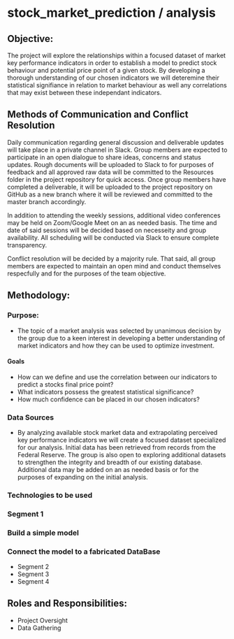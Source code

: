# stock_market_prediction / analysis
## Objective:
The project will explore the relationships within a focused dataset of market key performance indicators in order to establish a model to predict stock behaviour and potential price point of a given stock. By developing a thorough understanding of our chosen indicators we will deteremine their statistical signifiance in relation to market behaviour as well any correlations that may exist between these independant indicators.

## Methods of Communication and Conflict Resolution
Daily communication regarding general discussion and deliverable updates will take place in a private channel in Slack. Group members are expected to participate in an open dialogue to share ideas, concerns and status updates. Rough documents will be uploaded to Slack to for purposes of feedback and all approved raw data will be committed to the Resources folder  in the project repository for quick access. Once group members have completed a deliverable, it will be uploaded to the project repository on GitHub as a new branch where it will be reviewed and committed to the master branch accordingly.

In addition to attending the weekly sessions, additional video conferences may be held on Zoom/Google Meet on an as needed basis. The time and date of said sessions will be decided based on necesseity and group availability. All scheduling will be conducted via Slack to ensure complete transparency.

Conflict resolution will be decided by a majority rule. That said, all group members are expected to maintain an open mind and conduct themselves respecfully and for the purposes of the team objective. 

## Methodology:

### Purpose:
* The topic of a market analysis was selected by unanimous decision by the group due to a keen interest in developing a better understanding of market indicators and how they can be used to optimize investment.

#### Goals

* How can we define and use the correlation between our indicators to predict a stocks final price point?
* What indicators possess the greatest statistical significance?
* How much confidence can be placed in our chosen indicators?

### Data Sources
* By analyzing available stock market data and extrapolating perceived key performance indicators we will create a focused dataset specialized for our analysis. Initial data has been retrieved from records from the Federal Reserve. The group is also open to exploring additional datasets to strengthen the integrity and breadth of our existing database. Additional data may be added on an as needed basis or for the purposes of expanding on the initial analysis.
### Technologies to be used

### Segment 1

### Build a simple model

### Connect the model to a fabricated DataBase

* Segment 2
* Segment 3
* Segment 4

## Roles and Responsibilities:
* Project Oversight
* Data Gathering

